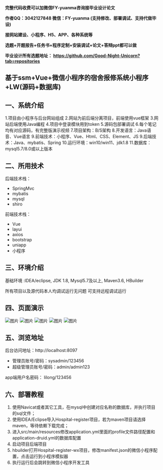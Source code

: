 
**完整代码收费可以加微信FY-yuanma咨询接毕业设计论文**

**作者QQ：3042127848 微信：FY-yuanma (支持修改、部署调试、支持代做毕设)**

**接网站建设、小程序、H5、APP、各种系统等**

**选题+开题报告+任务书+程序定制+安装调试+论文+答辩ppt都可以做**

**毕业设计所有选题地址： https://github.com/Good-Night-Unicorn?tab=repositories**

## 基于ssm+Vue+微信小程序的宿舍报修系统小程序+LW(源码+数据库)

## 一、系统介绍
1.项目由小程序与后台网站组成
2.网站为前后端分离项目，前端使用vue框架
3.网站后端使用Java编程
4.项目中登录模块用到token
5.源码包部署调试
6.每个笔记均有对应源码，有完整版演示视频
7.项目架构：B/S架构
8.开发语言：Java语音、Vue语言
9.前端技术：小程序、Vue、Html、CSS、Element、JS
9.后端技术：Java、mybatis、Spring
10.运行环境：win10/win11、jdk1.8
11.数据库：mysql5.7/8.0或以上版本
## 二、所用技术

后端技术栈：

- SpringMvc
- mybatis
- mysql
- shiro


前端技术栈：
- Vue
- layui
- axios
- bootstrap
- uniapp
- 小程序

## 三、环境介绍

基础环境 :IDEA/eclipse, JDK 1.8, Mysql5.7及以上, Maven3.6, HBuilder

所有项目以及源代码本人均调试运行无问题 可支持远程调试运行

## 四、页面演示
![图片](https://github.com/user-attachments/assets/55e3f9f7-08b9-4fac-a43c-31bd18dcc0e3)
![图片](https://github.com/user-attachments/assets/a07dd4c1-b9bc-4402-bf2f-4b183bd6feb1)
![图片](https://github.com/user-attachments/assets/c316d38b-cd04-4715-90ce-5de2ef36cada)
![图片](https://github.com/user-attachments/assets/b66c111e-f329-420d-bb4a-2870a4b58072)
![图片](https://github.com/user-attachments/assets/c59aba5d-54f3-4cf3-b9bc-24caf1ab9e13)

## 五、浏览地址

后台访问地址：http://localhost:8097
- 管理员账号/密码：sysadmin/123456
- 超级管理员账号/密码：admin/admin123

app端用户名密码：
lilong/123456

## 六、部署教程

1. 使用Navicat或者其它工具，在mysql中创建对应名称的数据库，并执行项目的sql文件；
2. 使用IDEA/Eclipse导入Hospital-register项目，若为maven项目请选择maven，等待依赖下载完成；
3. 进入src/main/resources修改application.yml里面的profile文件路径配置和application-druid.yml的数据库配置
4. 启动项目后端项目
5. hbuilder打开Hospital-register-wx项目，修改manifest.json的微信小程序配置，点击运行到小程序模拟器
6. 执行运行后会跳转到微信小程序开发工具
